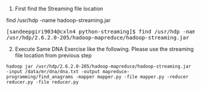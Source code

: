 1. First find the Streaming file location

  find /usr/hdp -name hadoop-streaming.jar
  
<pre>
[sandeepgiri9034@cxln4 python-streaming]$ find /usr/hdp -name hadoop-streaming.jar
/usr/hdp/2.6.2.0-205/hadoop-mapreduce/hadoop-streaming.jar
</pre>
  
2. Execute Same DNA Exercise like the following. Please use the streaming file location from previous step

```hadoop jar /usr/hdp/2.6.2.0-205/hadoop-mapreduce/hadoop-streaming.jar -input /data/mr/dna/dna.txt -output mapreduce-programming/find_anagrams -mapper mapper.py -file mapper.py -reducer reducer.py -file reducer.py```


